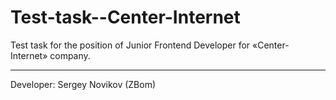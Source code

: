# Test-task--Center-Internet

Test task for the position of Junior Frontend Developer for «Center-Internet» company.

---

Developer: Sergey Novikov (ZBom)
